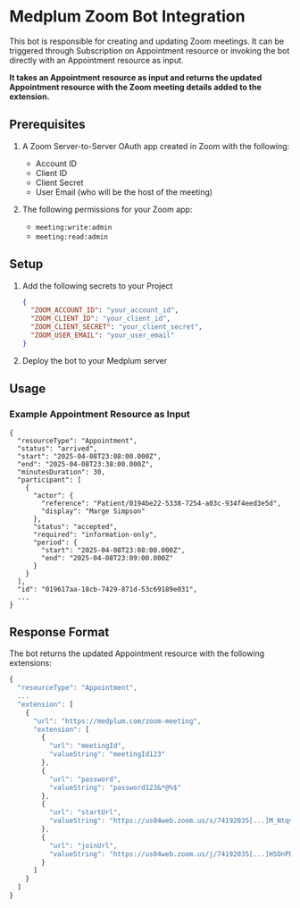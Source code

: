 # Medplum Zoom Bot Integration

This bot is responsible for creating and updating Zoom meetings. It can be triggered through Subscription on Appointment resource or invoking the bot directly with an Appointment resource as input.

**It takes an Appointment resource as input and returns the updated Appointment resource with the Zoom meeting details added to the extension.**

## Prerequisites

1. A Zoom Server-to-Server OAuth app created in Zoom with the following:
   - Account ID
   - Client ID
   - Client Secret
   - User Email (who will be the host of the meeting)

2. The following permissions for your Zoom app:
   - `meeting:write:admin`
   - `meeting:read:admin`

## Setup

1. Add the following secrets to your Project

   ```json
   {
     "ZOOM_ACCOUNT_ID": "your_account_id",
     "ZOOM_CLIENT_ID": "your_client_id",
     "ZOOM_CLIENT_SECRET": "your_client_secret",
     "ZOOM_USER_EMAIL": "your_user_email"
   }
   ```

2. Deploy the bot to your Medplum server

## Usage

### Example Appointment Resource as Input

```
{
  "resourceType": "Appointment",
  "status": "arrived",
  "start": "2025-04-08T23:08:00.000Z",
  "end": "2025-04-08T23:38:00.000Z",
  "minutesDuration": 30,
  "participant": [
    {
      "actor": {
        "reference": "Patient/0194be22-5338-7254-a03c-934f4eed3e5d",
        "display": "Marge Simpson"
      },
      "status": "accepted",
      "required": "information-only",
      "period": {
        "start": "2025-04-08T23:08:00.000Z",
        "end": "2025-04-08T23:09:00.000Z"
      }
    }
  ],
  "id": "019617aa-18cb-7429-871d-53c69189e031",
  ...
}
```

## Response Format

The bot returns the updated Appointment resource with the following extensions:

```typescript
{
  "resourceType": "Appointment",
  ...
  "extension": [
    {
      "url": "https://medplum.com/zoom-meeting",
      "extension": [
        {
          "url": "meetingId",
          "valueString": "meetingId123"
        },
        {
          "url": "password",
          "valueString": "password123&*@%$"
        },
        {
          "url": "startUrl",
          "valueString": "https://us04web.zoom.us/s/74192035[...]M_NtqvsHVRbaA9kk8Bo"
        },
        {
          "url": "joinUrl",
          "valueString": "https://us04web.zoom.us/j/74192035[...]HSOnPDqHvcYs5pUt9cF7F3.1"
        }
      ]
    }
  ]
}

```
